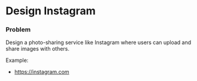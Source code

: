 # Design Instagram

### Problem 
Design a photo-sharing service like Instagram where users can upload and share images with others.

Example:
- https://instagram.com
